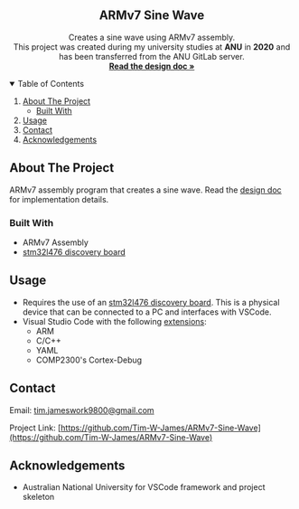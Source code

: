 <!--
*** Based on the Best-README-Template: https://github.com/othneildrew/Best-README-Template
***
*** To avoid retyping too much info. Do a search and replace for the following:
*** repo_name, project_title, project_description
-->



<!-- PROJECT LOGO -->
<br />
<p align="center">

  <h2 align="center">ARMv7 Sine Wave</h2>

  <p align="center">
    Creates a sine wave using ARMv7 assembly.
    <br />
    This project was created during my university studies at <b>ANU</b> in <b>2020</b> and has been transferred from the ANU GitLab server.
    <br />
    <a href="https://github.com/Tim-W-James/ARMv7-Sine-Wave/blob/part-2/design-document.pdf"><strong>Read the design doc »</strong></a>
    <br />
<!--     <a href="https://github.com/Tim-W-James/repo_name">View Demo</a> -->
<!--     ·
    <a href="https://github.com/Tim-W-James/repo_name/issues">Report Bug</a> -->
<!--     ·
    <a href="https://github.com/Tim-W-James/repo_name/issues">Request Feature</a> -->
  </p>
</p>



<!-- TABLE OF CONTENTS -->
<details open="open">
  <summary>Table of Contents</summary>
  <ol>
    <li>
      <a href="#about-the-project">About The Project</a>
      <ul>
        <!-- <li><a href="#features">Features</a></li> -->
        <li><a href="#built-with">Built With</a></li>
      </ul>
    </li>
    <li>
        <a href="#usage">Usage</a>
    </li>
    <li><a href="#contact">Contact</a></li>
    <li><a href="#acknowledgements">Acknowledgements</a></li>
  </ol>
</details>



<!-- ABOUT THE PROJECT -->
## About The Project

<!-- [![Product Name Screen Shot][product-screenshot]](https://example.com) -->

ARMv7 assembly program that creates a sine wave. Read the [design doc](https://github.com/Tim-W-James/ARMv7-Sine-Wave/blob/part-2/design-document.pdf) for implementation details.

<!-- ### Features

* -->

### Built With

* ARMv7 Assembly
* [stm32l476 discovery board](https://www.digikey.com.au/en/products/detail/stmicroelectronics/STM32L476G-DISCO/5344355)

<!-- GETTING STARTED -->
## Usage

* Requires the use of an [stm32l476 discovery board](https://www.digikey.com.au/en/products/detail/stmicroelectronics/STM32L476G-DISCO/5344355). This is a physical device that can be connected to a PC and interfaces with VSCode.
* Visual Studio Code with the following [extensions](https://marketplace.visualstudio.com/items?itemName=comp2300-anu.comp2300-extension-pack):
  - ARM
  - C/C++
  - YAML
  - COMP2300's Cortex-Debug



<!-- CONTACT -->
## Contact

Email: [tim.jameswork9800@gmail.com](mailto:tim.jameswork9800@gmail.com "tim.jameswork9800@gmail.com")

Project Link: [https://github.com/Tim-W-James/ARMv7-Sine-Wave](https://github.com/Tim-W-James/ARMv7-Sine-Wave)



<!-- ACKNOWLEDGEMENTS -->
## Acknowledgements

* Australian National University for VSCode framework and project skeleton
